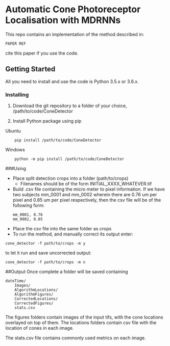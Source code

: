 # Automatic Cone Photoreceptor Localisation with MDRNNs

This repo contains an implementation of the method described in:
```
PAPER REF
```
cite this paper if you use the code.

## Getting Started
All you need to install and use the code is Python 3.5.x or 3.6.x.
### Installing
1. Download the git repository to a folder of your choice, /path/to/code/ConeDetector

2. Install Python package using pip

Ubuntu
```
    pip install /path/to/code/ConeDetector
```
Windows
```
    python -m pip install /path/to/code/ConeDetector
```

###Using

* Place split detection crops into a folder (path/to/crops)
    - Filenames should be of the form INITIAL_XXXX_WHATEVER.tif
* Build .csv file containing the micro meter to pixel information. If we have two subjects mm_0001 and mm_0002 wherein there are 0.76 um per pixel and 0.85 um per pixel respectively, then the csv file will be of the following form:
    ```buildoutcfg
    mm_0001, 0.76
    mm_0002, 0.85
    ```
* Place the csv file into the same folder as crops
* To run the method, and manually correct its output enter:
```buildoutcfg
cone_detector -f path/to/crops -m y
```
to let it run and save uncorrected output:
```buildoutcfg
cone_detector -f path/to/crops -m n
```

##Output
Once complete a folder will be saved containing
```buildoutcfg
dateTime/
    Images/
    AlgorithmLocations/
    AlgorithmFigures/
    CorrectedLocations/
    CorrectedFigures/
    stats.csv
```
The figures folders contain images of the input tifs, with the cone locations overlayed on top of them. The locations folders contain csv file with the location of cones in each image.

The stats.csv file contains commonly used metrics on each image.

